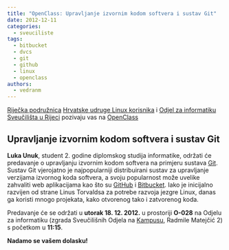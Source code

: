 ```yaml
---
title: "OpenClass: Upravljanje izvornim kodom softvera i sustav Git"
date: 2012-12-11
categories: 
  - sveuciliste
tags: 
  - bitbucket
  - dvcs
  - git
  - github
  - linux
  - openclass
authors: 
  - vedranm
---
```


[Riječka podružnica](../podruznica.md) [Hrvatske udruge Linux korisnika](http://www.linux.hr/) i [Odjel za informatiku](https://www.inf.uniri.hr/) [Sveučilišta u Rijeci](https://uniri.hr/) pozivaju vas na [OpenClass](../aktivnosti.md#openclass)

## Upravljanje izvornim kodom softvera i sustav Git

<!-- more -->

**Luka Unuk**, student 2. godine diplomskog studija informatike, održati će predavanje o upravljanju izvornim kodom softvera na primjeru sustava [Git](https://git-scm.com/). Sustav Git vjerojatno je najpopularniji distribuirani sustav za upravljanje verzijama izvornog koda softvera, a svoju popularnost može uvelike zahvaliti web aplikacijama kao što su [GitHub](https://github.com/) i [Bitbucket](https://bitbucket.org/). Iako je inicijalno razvijen od strane Linus Torvaldsa za potrebe razvoja jezgre Linux, danas ga koristi mnogo projekata, kako otvorenog tako i zatvorenog koda.

Predavanje će se održati u **utorak 18. 12. 2012.** u prostoriji **O-028** na Odjelu za informatiku (zgrada Sveučilišnih Odjela na [Kampusu](https://www.rijeka.hr/gradska-uprava/gradski-projekti/realizirani-projekti/ostala-velika-ulaganja/kampus-sveucilista-u-rijeci/), Radmile Matejčić 2) s početkom u **11:15**.

**Nadamo se vašem dolasku!**
